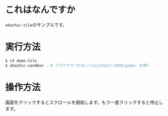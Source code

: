 # これはなんですか

`akashic-tile`のサンプルです。

# 実行方法

```sh
$ cd demo-tile
$ akashic-sandbox . # ブラウザで http://localhost:3000/game/ を開く
```

# 操作方法

画面をクリックするとスクロールを開始します。もう一度クリックすると停止します。
